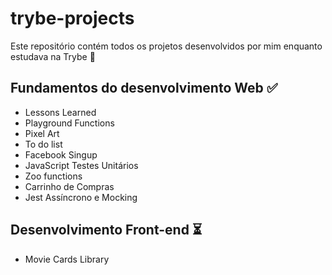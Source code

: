 # trybe-projects
Este repositório contém todos os projetos desenvolvidos por mim enquanto estudava na Trybe 🚀

## Fundamentos do desenvolvimento Web ✅
 - Lessons Learned
 - Playground Functions
 - Pixel Art
 - To do list
 - Facebook Singup
 - JavaScript Testes Unitários
 - Zoo functions
 - Carrinho de Compras
 - Jest Assíncrono e Mocking
## Desenvolvimento Front-end ⏳
  - Movie Cards Library
 
